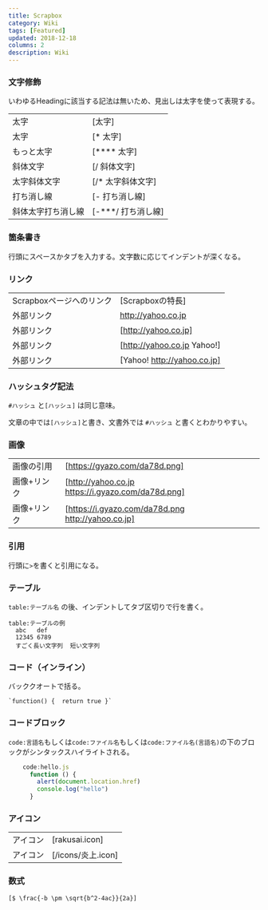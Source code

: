 ```yaml
---
title: Scrapbox
category: Wiki
tags: [Featured]
updated: 2018-12-18
columns: 2
description: Wiki
---
```

### 文字修飾

いわゆるHeadingに該当する記法は無いため、見出しは太字を使って表現する。

| | |
|---|---|
|太字|[太字]|
|太字|[* 太字]|
|もっと太字|[**** 太字]|
|斜体文字|[/ 斜体文字]|
|太字斜体文字|[/* 太字斜体文字]|
|打ち消し線|[- 打ち消し線]|
|斜体太字打ち消し線|[-***/ 打ち消し線]|

### 箇条書き
行頭にスペースかタブを入力する。文字数に応じてインデントが深くなる。

### リンク
| | |
|---|---|
|Scrapboxページへのリンク|[Scrapboxの特長]|
|外部リンク|http://yahoo.co.jp|
|外部リンク|[http://yahoo.co.jp]|
|外部リンク|[http://yahoo.co.jp Yahoo!]|
|外部リンク|[Yahoo! http://yahoo.co.jp]|

### ハッシュタグ記法
`#ハッシュ` と`[ハッシュ]` は同じ意味。

文章の中では`[ハッシュ]`と書き、文書外では `#ハッシュ` と書くとわかりやすい。

### 画像
| | |
|---|---|
|画像の引用|[https://gyazo.com/da78d.png]|
|画像+リンク|[http://yahoo.co.jp https://i.gyazo.com/da78d.png]|
|画像+リンク|[https://i.gyazo.com/da78d.png http://yahoo.co.jp]|

### 引用
行頭に`>`を書くと引用になる。

### テーブル
`table:テーブル名` の後、インデントしてタブ区切りで行を書く。

    table:テーブルの例
      abc	def
      12345	6789
      すごく長い文字列	短い文字列

### コード（インライン）
バッククオートで括る。

    `function() {  return true }`

### コードブロック
`code:言語名`もしくは`code:ファイル名`もしくは`code:ファイル名(言語名)`の下のブロックがシンタックスハイライトされる。

```javascript
    code:hello.js
      function () {
        alert(document.location.href)
        console.log("hello")
      }
```

### アイコン
| | |
|---|---|
|アイコン|[rakusai.icon]|
|アイコン|[/icons/炎上.icon]|

### 数式
    [$ \frac{-b \pm \sqrt{b^2-4ac}}{2a}]